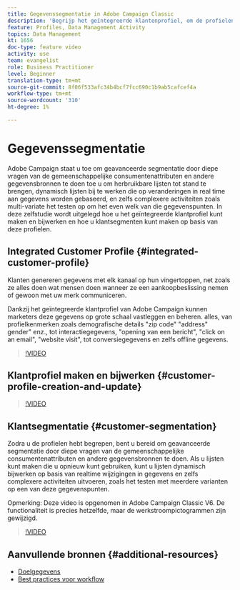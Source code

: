 ```yaml
---
title: Gegevenssegmentatie in Adobe Campaign Classic
description: 'Begrijp het geïntegreerde klantenprofiel, om de profielen tot stand te brengen en bij te werken en hoe te om klantensegmenten tot stand te brengen die op deze profielen worden gebaseerd. '
feature: Profiles, Data Management Activity
topics: Data Management
kt: 1656
doc-type: feature video
activity: use
team: evangelist
role: Business Practitioner
level: Beginner
translation-type: tm+mt
source-git-commit: 8f06f533afc34b4bcf7fcc690c1b9ab5cafcef4a
workflow-type: tm+mt
source-wordcount: '310'
ht-degree: 1%

---
```



# Gegevenssegmentatie

Adobe Campaign staat u toe om geavanceerde segmentatie door diepe vragen van de gemeenschappelijke consumentenattributen en andere gegevensbronnen te doen toe u om herbruikbare lijsten tot stand te brengen, dynamisch lijsten bij te werken die op veranderingen in real time aan gegevens worden gebaseerd, en zelfs complexere activiteiten zoals multi-variate het testen op om het even welk van die gegevenspunten. In deze zelfstudie wordt uitgelegd hoe u het geïntegreerde klantprofiel kunt maken en bijwerken en hoe u klantsegmenten kunt maken op basis van deze profielen.

## Integrated Customer Profile {#integrated-customer-profile}

Klanten genereren gegevens met elk kanaal op hun vingertoppen, net zoals ze alles doen wat mensen doen wanneer ze een aankoopbeslissing nemen of gewoon met uw merk communiceren.

Dankzij het geïntegreerde klantprofiel van Adobe Campaign kunnen marketers deze gegevens op grote schaal vastleggen en beheren. alles, van profielkenmerken zoals demografische details &quot;zip code&quot; &quot;address&quot; gender&quot; enz., tot interactiegegevens, &quot;opening van een bericht&quot;, &quot;click on an email&quot;, &quot;website visit&quot;, tot conversiegegevens en zelfs offline gegevens.

>[!VIDEO](https://video.tv.adobe.com/v/23629?quality=12)

## Klantprofiel maken en bijwerken {#customer-profile-creation-and-update}

>[!VIDEO](https://video.tv.adobe.com/v/23632?quality=12)

## Klantsegmentatie {#customer-segmentation}

Zodra u de profielen hebt begrepen, bent u bereid om geavanceerde segmentatie door diepe vragen van de gemeenschappelijke consumentenattributen en andere gegevensbronnen te doen. Als u lijsten kunt maken die u opnieuw kunt gebruiken, kunt u lijsten dynamisch bijwerken op basis van realtime wijzigingen in gegevens en zelfs complexere activiteiten uitvoeren, zoals het testen met meerdere varianten op een van deze gegevenspunten.

Opmerking: Deze video is opgenomen in Adobe Campaign Classic V6. De functionaliteit is precies hetzelfde, maar de werkstroompictogrammen zijn gewijzigd.

>[!VIDEO](https://video.tv.adobe.com/v/23635?quality=12)

## Aanvullende bronnen {#additional-resources}

* [Doelgegevens](https://docs.adobe.com/content/help/en/campaign-classic/using/automating-with-workflows/general-operation/targeting-data.html)
* [Best practices voor workflow](https://docs.adobe.com/content/help/en/campaign-classic/using/automating-with-workflows/general-operation/workflow-best-practices.html)
